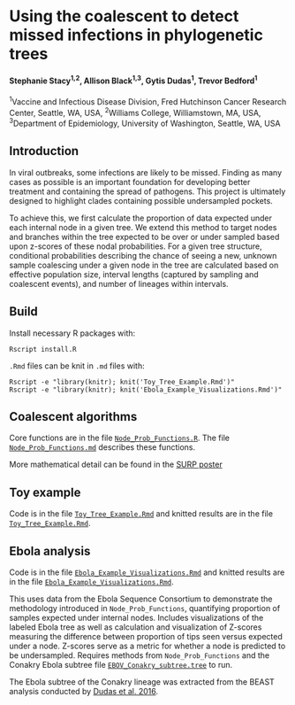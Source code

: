 # Using the coalescent to detect missed infections in phylogenetic trees

#### Stephanie Stacy<sup>1,2</sup>, Allison Black<sup>1,3</sup>, Gytis Dudas<sup>1</sup>, Trevor Bedford<sup>1</sup>

<sup>1</sup>Vaccine and Infectious Disease Division, Fred Hutchinson Cancer Research Center, Seattle, WA, USA, <sup>2</sup>Williams College, Williamstown, MA, USA, <sup>3</sup>Department of Epidemiology, University of Washington, Seattle, WA, USA

## Introduction

In viral outbreaks, some infections are likely to be missed. Finding as many cases as possible is an important foundation for developing better treatment and containing the spread of pathogens. This project is ultimately designed to highlight clades containing possible undersampled pockets.

To achieve this, we first calculate the proportion of data expected 
under each internal node in a given tree. We extend this method to target nodes and branches within the tree expected to be over or under sampled based upon z-scores of these nodal probabilities.  For a given tree structure, conditional probabilities describing the chance of seeing a new, unknown sample coalescing under a given node in the tree are calculated based on effective population size, interval lengths (captured by sampling and coalescent events), and number of lineages within intervals.

## Build

Install necessary R packages with:

    Rscript install.R

`.Rmd` files can be knit in `.md` files with:

    Rscript -e "library(knitr); knit('Toy_Tree_Example.Rmd')"
    Rscript -e "library(knitr); knit('Ebola_Example_Visualizations.Rmd')"

## Coalescent algorithms

Core functions are in the file [`Node_Prob_Functions.R`](Node_Prob_Functions.R). The file [`Node_Prob_Functions.md`](Node_Prob_Functions.md) describes these functions.

More mathematical detail can be found in the [SURP poster](poster/surp_poster.png)

## Toy example

Code is in the file [`Toy_Tree_Example.Rmd`](Toy_Tree_Example.Rmd) and knitted results are in the file [`Toy_Tree_Example.Rmd`](Toy_Tree_Example.Rmd).

## Ebola analysis

Code is in the file [`Ebola_Example_Visualizations.Rmd`](Ebola_Example_Visualizations.Rmd) and knitted results are in the file [`Ebola_Example_Visualizations.Rmd`](Ebola_Example_Visualizations.Rmd).

This uses data from the Ebola Sequence Consortium to demonstrate the methodology introduced in `Node_Prob_Functions`, quantifying proportion of samples expected under internal nodes. Includes visualizations of the labeled Ebola tree as well as calculation and visualization of  Z-scores measuring the difference between proportion of tips seen versus expected under a node. Z-scores serve as a metric for whether a node is predicted to be undersampled. Requires methods from `Node_Prob_Functions` and the Conakry Ebola subtree file [`EBOV_Conakry_subtree.tree`](EBOV_Conakry_subtree.tree) to run.

The Ebola subtree of the Conakry lineage was extracted from the BEAST analysis conducted by [Dudas et al. 2016](https://github.com/ebov/space-time).
